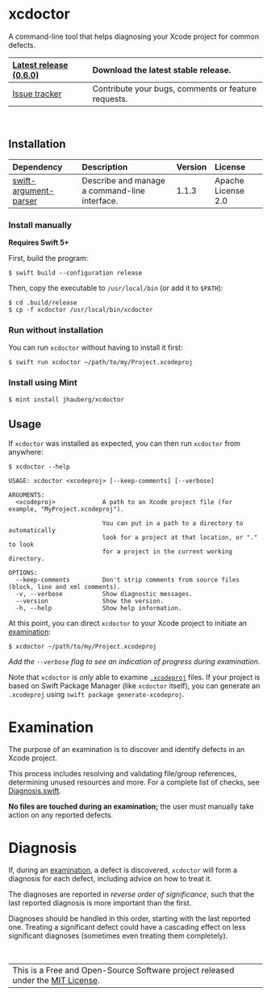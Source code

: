 # xcdoctor

A command-line tool that helps diagnosing your Xcode project for common defects.

| [Latest release (0.6.0)](https://github.com/jhauberg/xcdoctor/releases/tag/0.6.0) | Download the latest stable release.                 |
| :-------------------------------------------------------------------------------- | :-------------------------------------------------- |
| [Issue tracker](https://github.com/jhauberg/xcdoctor/issues)                      | Contribute your bugs, comments or feature requests. |

<br />

## Installation

| Dependency                                                              | Description                                   | Version | License            |
| :---------------------------------------------------------------------- | :-------------------------------------------- | :------ | :----------------- |
| [swift-argument-parser](https://github.com/apple/swift-argument-parser) | Describe and manage a command-line interface. | 1.1.3   | Apache License 2.0 |

### Install manually

**Requires Swift 5+**

First, build the program:

```shell
$ swift build --configuration release
```

Then, copy the executable to `/usr/local/bin` (or add it to `$PATH`):

```shell
$ cd .build/release
$ cp -f xcdoctor /usr/local/bin/xcdoctor
```

### Run without installation

You can run `xcdoctor` without having to install it first:

```shell
$ swift run xcdoctor ~/path/to/my/Project.xcodeproj
```

### Install using Mint

```shell
$ mint install jhauberg/xcdoctor
```

## Usage

If `xcdoctor` was installed as expected, you can then run `xcdoctor` from anywhere:

```shell
$ xcdoctor --help
```

```console
USAGE: xcdoctor <xcodeproj> [--keep-comments] [--verbose]

ARGUMENTS:
  <xcodeproj>             A path to an Xcode project file (for example, "MyProject.xcodeproj").

                          You can put in a path to a directory to automatically
                          look for a project at that location, or "." to look
                          for a project in the current working directory.

OPTIONS:
  --keep-comments         Don't strip comments from source files (block, line and xml comments).
  -v, --verbose           Show diagnostic messages.
  --version               Show the version.
  -h, --help              Show help information.
```

At this point, you can direct `xcdoctor` to your Xcode project to initiate an [examination](#examination):

```shell
$ xcdoctor ~/path/to/my/Project.xcodeproj
```

*Add the `--verbose` flag to see an indication of progress during examination.*

Note that `xcdoctor` is _only_ able to examine [`.xcodeproj`](http://www.monobjc.net/xcode-project-file-format.html) files. If your project is based on Swift Package Manager (like `xcdoctor` itself), you can generate an `.xcodeproj` using `swift package generate-xcodeproj`.

# Examination

The purpose of an examination is to discover and identify defects in an Xcode project.

This process includes resolving and validating file/group references, determining unused resources and more. For a complete list of checks, see [Diagnosis.swift](https://github.com/jhauberg/xcdoctor/blob/master/Sources/XCDoctor/Diagnosis.swift#L14-L67).

**No files are touched during an examination;** the user must manually take action on any reported defects.

# Diagnosis

If, during an [examination](#examination), a defect is discovered, `xcdoctor` will form a diagnosis for each defect, including advice on how to treat it.

The diagnoses are reported in _reverse order of significance_, such that the last reported diagnosis is more important than the first.

Diagnoses should be handled in this order, starting with the last reported one. Treating a significant defect could have a cascading effect on less significant diagnoses (sometimes even treating them completely).

<br />

<table>
  <tr>
    <td>
      This is a Free and Open-Source Software project released under the <a href="LICENSE">MIT License</a>.
    </td>
  </tr>
</table>
